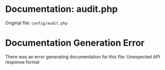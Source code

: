 # Documentation: audit.php

Original file: `config/audit.php`

# Documentation Generation Error

There was an error generating documentation for this file: Unexpected API response format